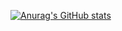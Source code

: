 [![Anurag's GitHub stats](https://github-readme-stats.vercel.app/api?username=Flwrian)](https://github.com/anuraghazra/github-readme-stats)
